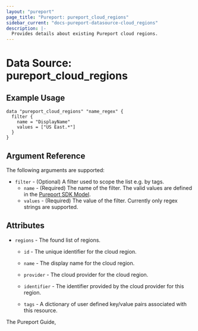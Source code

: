```yaml
---
layout: "pureport"
page_title: "Pureport: pureport_cloud_regions"
sidebar_current: "docs-pureport-datasource-cloud_regions"
description: |-
  Provides details about existing Pureport cloud regions.
---
```


# Data Source: pureport\_cloud\_regions

## Example Usage

```hcl
data "pureport_cloud_regions" "name_regex" {
  filter {
    name = "DisplayName"
    values = ["US East.*"]
  }
}
```

## Argument Reference

The following arguments are supported:

* `filter` - (Optional) A filter used to scope the list e.g. by tags.
  * `name` - (Required) The name of the filter. The valid values are defined in the [Pureport SDK Model](https://github.com/pureport/pureport-sdk-go/blob/develop/docs/client/CloudRegion.md).
  * `values` - (Required) The value of the filter. Currently only regex strings are supported.

## Attributes

* `regions` - The found list of regions.

    * `id` - The unique identifier for the cloud region.

    * `name` - The display name for the cloud region.

    * `provider` - The cloud provider for the cloud region.

    * `identifier` - The identifier provided by the cloud provider for this region.

    * `tags` - A dictionary of user defined key/value pairs associated with this resource.

The Pureport Guide, []()

